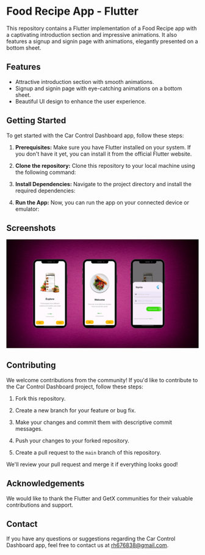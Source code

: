 
# Food Recipe App - Flutter

This repository contains a Flutter implementation of a Food Recipe app with a captivating introduction section and impressive animations. It also features a signup and signin page with animations, elegantly presented on a bottom sheet.


## Features

- Attractive introduction section with smooth animations.
- Signup and signin page with eye-catching animations on a bottom sheet.
- Beautiful UI design to enhance the user experience.

## Getting Started

To get started with the Car Control Dashboard app, follow these steps:

1. **Prerequisites:** Make sure you have Flutter installed on your system. If you don't have it yet, you can install it from the official Flutter website.

2. **Clone the repository:** Clone this repository to your local machine using the following command:

3. **Install Dependencies:** Navigate to the project directory and install the required dependencies:


4. **Run the App:** Now, you can run the app on your connected device or emulator:


## Screenshots

<img src="./UI.png">

## Contributing

We welcome contributions from the community! If you'd like to contribute to the Car Control Dashboard project, follow these steps:

1. Fork this repository.

2. Create a new branch for your feature or bug fix.

3. Make your changes and commit them with descriptive commit messages.

4. Push your changes to your forked repository.

5. Create a pull request to the `main` branch of this repository.

We'll review your pull request and merge it if everything looks good!

## Acknowledgements

We would like to thank the Flutter and GetX communities for their valuable contributions and support.

## Contact

If you have any questions or suggestions regarding the Car Control Dashboard app, feel free to contact us at rh676838@gmail.com.





